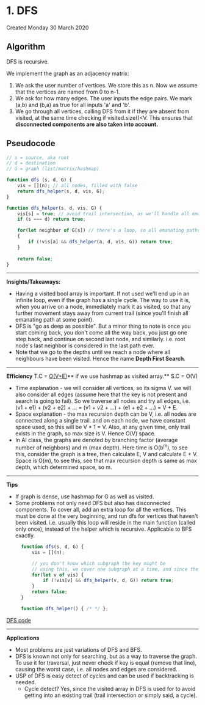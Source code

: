 # 1. DFS
Created Monday 30 March 2020
## Algorithm
DFS is recursive.

We implement the graph as an adjacency matrix:
1. We ask the user number of vertices. We store this as n. Now we assume that the vertices are named from 0 to n-1.
2. We ask for how many edges. The user inputs the edge pairs. We mark (a,b) and (b,a) as true for all inputs 'a' and 'b'.
3. We go through all vertices, calling DFS from it if they are absent from visited, at the same time checking if visited.size()<V. This ensures that **disconnected components are also taken into account.**
   
## Pseudocode
```js
// s = source, aka root
// d = destination
// G = graph (list/matrix/hashmap)

function dfs (s, d, G) {
	vis = [](n); // all nodes, filled with false
	return dfs_helper(s, d, vis, G);
}

function dfs_helper(s, d, vis, G) {
	vis[s] = true; // avoid trail intersection, as we'll handle all emanating
	if (s === d) return true;

	for(let neighbor of G[s]) // there's a loop, so all emanating paths will be considered
	{
		if (!vis[a] && dfs_helper(a, d, vis, G)) return true;
	}
	
	return false;
}
```



*****

**Insights/Takeaways:**

* Having a visited bool array is important. If not used we'll end up in an infinite loop, even if the graph has a single cycle. The way to use it is, when you arrive on a node, immediately mark it as visited, so that any further movement stays away from current trail (since you'll finish all emanating path at some point).
* DFS is "go as deep as possible". But a minor thing to note is once you start coming back, you don't come all the way back, you just go one step back, and continue on second last node, and similarly. i.e. root node's last neighbor is considered in the last path ever.
* Note that we go to the depths until we reach a node where all neighbours have been visited. Hence the name **Depth First Search**.


*****

**Efficiency**
T.C = [O(V+E)](https://stackoverflow.com/a/11468717/11392807)** if we use hashmap as visited array.**
S.C = O(V)

- Time explanation - we will consider all vertices, so its sigma V. we will also consider all edges (assume here that the key is not present and search is going to fail). So we traverse all nodes and try all edges, i.e. (v1 + e1) + (v2 + e2) + ... = (v1 + v2 + ...) + (e1 + e2 + ...) = V + E.
- Space explanation - the max recursion depth can be V, i.e. all nodes are connected along a single trail. and on each node, we have constant space used, so this will be V \* 1 = V. Also, at any given time, only trail exists in the graph, so max size is V. Hence O(V) space.
- In AI class, the graphs are denoted by branching factor (average number of neighbors) and m (max depth). Here time is O(b<sup>m</sup>), to see this, consider the graph is a tree, then calculate E, V and calculate E + V. Space is O(m), to see this, see that max recursion depth is same as max depth, which determined space, so m.

*****

**Tips**
* If graph is dense, use hashmap for G as well as visited.
* Some problems not only need DFS but also has disconnected components. To cover all, add an extra loop for all the vertices. This must be done at the very beginning, and run dfs for vertices that haven't been visited. i.e. usually this loop will reside in the main function (called only once), instead of the helper which is recursive. Applicable to BFS exactly.
  ```js
	function dfs(s, d, G) {
		vis = [](n);

		// you don't know which subgraph the key might be
		// using this, we cover one subgraph at a time, and since they are not connected, they are not affected by each other - i.e. just a for loop is enough, no management required.
		for(let v of vis) {
			if (!vis[v] && dfs_helper(v, d, G)) return true;
		}
		return false;
	}

	function dfs_helper() { /* */ };
	```

[DFS code](./Codes/DFS.cpp)

*****

**Applications**
* Most problems are just variations of DFS and BFS.
* DFS is known not only for searching, but as a way to traverse the graph. To use it for traversal, just never check if key is equal (remove that line), causing the worst case, i.e. all nodes and edges are considered.
* USP of DFS is easy detect of cycles and can be used if backtracking is needed.
	* Cycle detect? Yes, since the visited array in DFS is used for to avoid getting into an existing trail (trail intersection or simply said, a cycle).